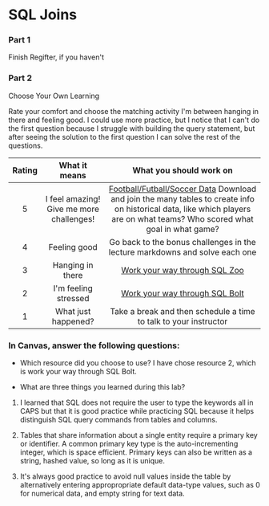# SQL Joins

### Part 1

Finish Regifter, if you haven't

### Part 2

Choose Your Own Learning

Rate your comfort and choose the matching activity
I'm between hanging in there and feeling good. I could use more practice, but I notice that I can't do the first question because I struggle with building the query statement, but after seeing the solution to the first question I can solve the rest of the questions. 

| Rating |              What it means               |                                                                                                               What you should work on                                                                                                               |
| :----: | :--------------------------------------: | :-------------------------------------------------------------------------------------------------------------------------------------------------------------------------------------------------------------------------------------------------: |
|   5    | I feel amazing! Give me more challenges! | [Football/Futball/Soccer Data](https://github.com/jokecamp/FootballData/tree/master/openFootballData) Download and join the many tables to create info on historical data, like which players are on what teams? Who scored what goal in what game? |
|   4    |               Feeling good               |                                                                                     Go back to the bonus challenges in the lecture markdowns and solve each one                                                                                     |
|   3    |             Hanging in there             |                                                                                                 [Work your way through SQL Zoo](https://sqlzoo.net)                                                                                                 |
|   2    |           I'm feeling stressed           |                                                                                                [Work your way through SQL Bolt](https://sqlbolt.com)                                                                                                |
|   1    |           What just happened?            |                                                                                          Take a break and then schedule a time to talk to your instructor                                                                                           |

### In Canvas, answer the following questions:

- Which resource did you choose to use? I have chose resource 2, which is work your way through SQL Bolt. 

- What are three things you learned during this lab?

1. I learned that SQL does not require the user to type the keywords all in CAPS but that it is good practice while practicing SQL because it helps distinguish SQL query commands from tables and columns. 

2. Tables that share information about a single entity require a primary key or identifier. A common primary key type is the auto-incrementing integer, which is space efficient. Primary keys can also be written as a string, hashed value, so long as it is unique.

3. It's always good practice to avoid null values inside the table by alternatively entering appropropriate default data-type values, such as  0 for numerical data, and empty string for text data.

